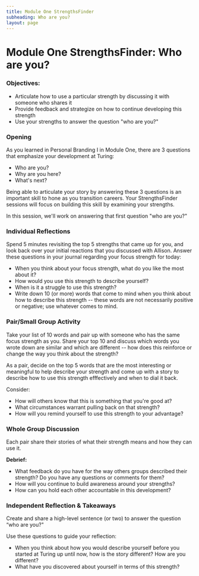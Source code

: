 ```yaml
---
title: Module One StrengthsFinder
subheading: Who are you?
layout: page
---
```



# Module One StrengthsFinder: Who are you?

### Objectives:

* Articulate how to use a particular strength by discussing it with someone who shares it
* Provide feedback and strategize on how to continue developing this strength
* Use your strengths to answer the question "who are you?"

### Opening
As you learned in Personal Branding I in Module One, there are 3 questions that emphasize your development at Turing:

* Who are you?
* Why are you here?
* What's next?

Being able to articulate your story by answering these 3 questions is an important skill to hone as you transition careers. Your StrengthsFinder sessions will focus on building this skill by examining your strengths.

In this session, we'll work on answering that first question "who are you?" 

### Individual Reflections
Spend 5 minutes revisiting the top 5 strengths that came up for you, and look back over your initial reactions that you discussed with Allison. Answer these questions in your journal regarding your focus strength for today:

* When you think about your focus strength, what do you like the most about it? 
* How would you use this strength to describe yourself?
* When is it a struggle to use this strength?
* Write down 10 (or more) words that come to mind when you think about how to describe this strength -- these words are not necessarily positive or negative; use whatever comes to mind. 

### Pair/Small Group Activity
Take your list of 10 words and pair up with someone who has the same focus strength as you. Share your top 10 and discuss which words you wrote down are similar and which are different -- how does this reinforce or change the way you think about the strength?

As a pair, decide on the top 5 words that are the most interesting or meaningful to help describe your strength and come up with a story to describe how to use this strength efffectively and when to dial it back. 

Consider:

* How will others know that this is something that you're good at?
* What circumstances warrant pulling back on that strength?
* How will you remind yourself to use this strength to your advantage?

### Whole Group Discussion
Each pair share their stories of what their strength means and how they can use it. 

**Debrief:**

* What feedback do you have for the way others groups described their strength? Do you have any questions or comments for them?
* How will you continue to build awareness around your strengths?
* How can you hold each other accountable in this development?

### Independent Reflection & Takeaways
Create and share a high-level sentence (or two) to answer the question “who are you?"

Use these questions to guide your reflection:

* When you think about how you would describe yourself before you started at Turing up until now, how is the story different? How are you different?
* What have you discovered about yourself in terms of this strength?


